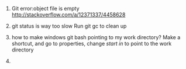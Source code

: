 1. Git error:object file is empty  
http://stackoverflow.com/a/12371337/4458628

2. git status is way too slow
Run git gc to clean up

3. how to make windows git bash pointing to my work directory?
Make a shortcut, and go to properties, change *start in* to point to the work directory

4. 

